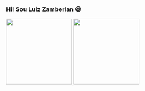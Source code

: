 ### Hi! Sou Luiz Zamberlan 😃

<div>
  <a href="https://beacons.ai/luizhzamberlan">
  <img height="180em" src="https://github-readme-stats.vercel.app/api?username=luizhzamberlan&show_icons=true&theme=merko&include_all_commits=true&count_private=true"/>
  <img height="180em" src="https://github-readme-stats.vercel.app/api/top-langs/?username=luizhzamberlan&layout=compact&langs_count=16&theme=merko"/>
</div>
